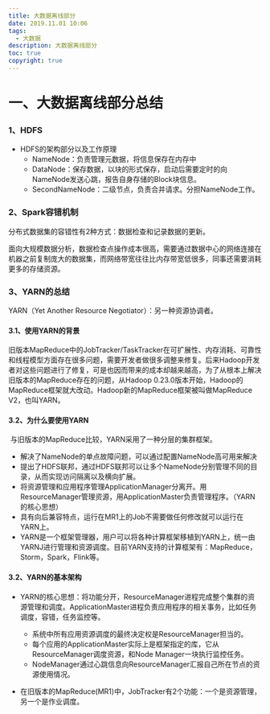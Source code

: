 ```yaml
---
title: 大数据离线部分
date: 2019.11.01 10:06
tags:
  - 大数据
description: 大数据离线部分
toc: true
copyright: true
---
```


# 一、大数据离线部分总结

### 1、HDFS

- HDFS的架构部分以及工作原理
  - NameNode：负责管理元数据，将信息保存在内存中
  - DataNode：保存数据，以块的形式保存，启动后需要定时的向NameNode发送心跳，报告自身存储的Block块信息。
  - SecondNameNode：二级节点，负责合并请求。分担NameNode工作。

### 2、Spark容错机制

分布式数据集的容错性有2种方式：数据检查和记录数据的更新。

面向大规模数据分析，数据检查点操作成本很高，需要通过数据中心的网络连接在机器之前复制庞大的数据集，而网络带宽往往比内存带宽低很多，同事还需要消耗更多的存储资源。

### 3、YARN的总结

YARN（Yet Another Resource Negotiator）：另一种资源协调者。

#### 3.1、使用YARN的背景

​	旧版本MapReduce中的JobTracker/TaskTracker在可扩展性、内存消耗、可靠性和线程模型方面存在很多问题，需要开发者做很多调整来修复。后来Hadoop开发者对这些问题进行了修复，可是也因而带来的成本却越来越高，为了从根本上解决旧版本的MapReduce存在的问题，从Hadoop 0.23.0版本开始，Hadoop的MapReduce框架就大改动。Hadoop新的MapReduce框架被叫做MapReduce V2，也叫YARN。

#### 3.2、为什么要使用YARN

​	与旧版本的MapReduce比较，YARN采用了一种分层的集群框架。

- 解决了NameNode的单点故障问题，可以通过配置NameNode高可用来解决
- 提出了HDFS联邦，通过HDFS联邦可以让多个NameNode分别管理不同的目录，从而实现访问隔离以及横向扩展。
- 将资源管理和应用程序管理ApplicationManager分离开。用ResourceManager管理资源，用ApplicationMaster负责管理程序。（YARN的核心思想）
- 具有向后兼容特点，运行在MR1上的Job不需要做任何修改就可以运行在YARN上。
- YARN是一个框架管理器，用户可以将各种计算框架移植到YARN上，统一由YARNJ进行管理和资源调度。目前YARN支持的计算框架有：MapReduce，Storm，Spark，Flink等。

#### 3.2、YARN的基本架构

- YARN的核心思想：将功能分开，ResourceManager进程完成整个集群的资源管理和调度。ApplicationMaster进程负责应用程序的相关事务，比如任务调度，容错，任务监控等。
  - 系统中所有应用资源调度的最终决定权是ResourceManager担当的。
  - 每个应用的ApplicationMaster实际上是框架指定的库，它从ResourceManager调度资源，和Node Manager一块执行监控任务。
  - NodeManager通过心跳信息向ResourceManager汇报自己所在节点的资源使用情况。

- 在旧版本的MapReduce(MR1)中，JobTracker有2个功能：一个是资源管理，另一个是作业调度。

  